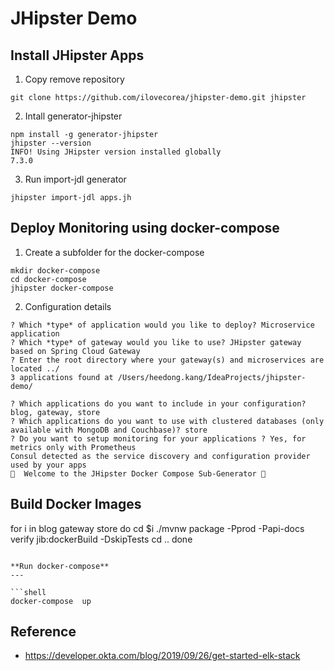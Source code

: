 # JHipster Demo

**Install JHipster Apps**
---

1. Copy remove repository
```shell
git clone https://github.com/ilovecorea/jhipster-demo.git jhipster
```

2. Intall generator-jhipster
```shell
npm install -g generator-jhipster
jhipster --version
INFO! Using JHipster version installed globally
7.3.0
```

3. Run import-jdl generator
```shell
jhipster import-jdl apps.jh
```

**Deploy Monitoring using docker-compose**
---

1. Create a subfolder for the docker-compose
```shell
mkdir docker-compose
cd docker-compose
jhipster docker-compose
```

2. Configuration details
```shell
? Which *type* of application would you like to deploy? Microservice application
? Which *type* of gateway would you like to use? JHipster gateway based on Spring Cloud Gateway
? Enter the root directory where your gateway(s) and microservices are located ../
3 applications found at /Users/heedong.kang/IdeaProjects/jhipster-demo/

? Which applications do you want to include in your configuration? blog, gateway, store
? Which applications do you want to use with clustered databases (only available with MongoDB and Couchbase)? store
? Do you want to setup monitoring for your applications ? Yes, for metrics only with Prometheus
Consul detected as the service discovery and configuration provider used by your apps
🐳  Welcome to the JHipster Docker Compose Sub-Generator 🐳
```

**Build Docker Images**
---

for i in blog gateway store
do 
cd $i 
./mvnw package -Pprod -Papi-docs verify jib:dockerBuild -DskipTests
cd ..
done
```

**Run docker-compose**
---

```shell
docker-compose  up
```

**Reference**
---

* https://developer.okta.com/blog/2019/09/26/get-started-elk-stack
